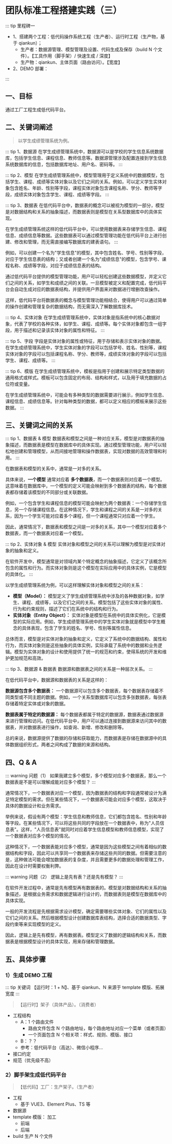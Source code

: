 # 团队标准工程搭建实践（三）

::: tip 里程碑一

- 1、搭建两个工程：低代码操作系统工程（生产者）、运行时工程（生产物，基于 qiankun）；
  - 生产者：数据源管理、模型管理及设置、代码生成及保存（build N 个文件）。【工具作用（脚手架）/ 快速生成 / 深度】
  - 生产物：qiankun、主体页面（路由访问）。【宽度】
- 2、DEMO 部署：

:::

<!-- 基于低代码平台生成具体页面（与菜单进行对应匹配）。【拖拽功能自动生成页面（后续完善）】 -->

## 一、目标

通过工厂工程生成低代码平台。

## 二、关键词阐述

> 以学生成绩管理系统为例。

::: tip 1、数据源
在学生成绩管理系统中，数据源可以是学校的学生信息系统数据库，包括学生信息、课程信息、教师信息等。数据源管理涉及配置连接到学生信息系统数据库的信息，包括数据库地址、用户名、密码等。
:::

::: tip 2、模型
在学生成绩管理系统中，模型管理用于定义系统中的数据模型，包括学生、课程、成绩等实体对象以及它们之间的关系。例如，可以定义学生实体对象包含姓名、年龄、性别等字段，课程实体对象包含课程名称、学分、教师等字段，成绩实体对象包含学生、课程、成绩等字段。
:::

::: tip 3、数据表
在低代码平台中，数据表的概念可以被视为模型的一部分，模型是对数据结构和关系的抽象描述，而数据表则是模型在关系型数据库中的具体实现。

在学生成绩管理系统这样的低代码平台中，可以使用数据表来存储学生信息、课程信息、成绩信息等数据。这些数据表可以通过模型管理功能在低代码平台上进行创建、修改和管理，而无需直接编写数据库的建表语句。
:::

例如，可以创建一个名为"学生信息"的模型，其中包含姓名、学号、性别等字段，对应于学生信息表的结构；又或者创建一个名为"成绩信息"的模型，包含学号、课程名称、成绩等字段，对应于成绩信息表的结构。

通过低代码平台提供的模型管理功能，用户可以轻松创建这些数据模型，并定义它们之间的关系，如学生和成绩之间的关联。一旦模型被定义和配置完成，低代码平台会自动生成对应的数据表结构，并提供用户界面来对数据进行增删改查操作。

这样，低代码平台将数据表的概念与模型管理功能相结合，使得用户可以通过简单的操作创建和管理复杂的数据结构，而无需深入了解数据库技术。

::: tip 4、实体对象
在学生成绩管理系统中，实体对象是指系统中的核心数据对象，代表了学校的各种实体，如学生、课程、成绩等。每个实体对象都包含一组字段，用于描述和记录该实体对象的属性和特征。
:::

::: tip 5、字段
字段是实体对象的属性或特征，用于存储和表示实体对象的数据。在学生成绩管理系统中，学生实体对象的字段可以包括学号、姓名、性别等，课程实体对象的字段可以包括课程名称、学分、教师等，成绩实体对象的字段可以包括学生、课程、成绩等。
:::

::: tip 6、模版
在学生成绩管理系统中，模板是指用于创建和展示特定类型数据的通用格式或样式。模板可以包含固定的布局、结构和样式，以及用于填充数据的占位符或变量。

在学生成绩管理系统中，可能会有多种类型的数据需要进行展示，例如学生信息、课程信息、成绩信息等。针对每种类型的数据，都可以定义相应的模板来展示这些数据。
:::

## 三、关键词之间的关系

::: tip 1、数据表 & 模型
数据表和模型之间是一种对应关系，模型是对数据表的抽象描述，而数据表是模型在数据库中的具体实现。通过模型管理功能，用户可以轻松地创建和管理模型，从而间接地管理和操作数据表，实现对数据的高效管理和利用。
:::

在数据表和模型的关系中，通常是一对多的关系。

具体来说，**一个模型** 通常对应着 **多个数据表**，而一个数据表则对应着一个模型。这意味着在数据库中，一个模型的定义可能会映射到多个数据表的结构，每个数据表都存储着该模型的不同部分或关联数据。

例如，一个包含学生和课程信息的模型可能会映射为两个数据表：一个存储学生信息，另一个存储课程信息。在这种情况下，学生和课程之间的关系是一对多的关系，因为一个学生可能对应着多个课程，但一个课程通常只对应着一个学生。

因此，通常情况下，数据表和模型之间是一对多的关系，其中一个模型对应着多个数据表，而一个数据表对应着一个模型。

::: tip 2、实体对象 & 模型
实体对象和模型之间的关系可以理解为模型是对实体对象的抽象和定义。

在软件开发中，模型通常是对领域内某个特定概念的抽象描述，它定义了该概念所包含的属性和行为。而实体对象则是这个模型在实际应用中的具体实例，它是模型的具体化。
:::

以学生成绩管理系统为例，可以这样理解实体对象和模型之间的关系：

- **模型（Model）：** 模型定义了学生成绩管理系统中涉及的各种数据对象，如学生、课程、成绩等，以及它们之间的关系。模型包括了这些实体对象的属性、行为和约束规则，描述了它们在系统中的结构和行为。
- **实体对象（Entity Object）：** 实体对象是模型在系统中的具体实例化，它是模型的实际应用。例如，学生成绩管理系统中的学生实体对象就是模型中学生概念的具体表现，包含了学生的姓名、学号、性别等属性信息。

总体而言，模型是对实体对象的抽象和定义，它定义了系统中的数据结构、属性和行为，而实体对象则是这些抽象的具体实例，实际承载了系统中的数据和业务逻辑。模型为实体对象的设计和使用提供了统一的规范和约束，使得系统的开发和维护更加规范和高效。

::: tip 3、数据源 & 数据表
数据源和数据表之间的关系是一种层次关系。
:::

在低代码平台中，数据源和数据表的关系是这样的：

**数据源包含多个数据表：** 一个数据源可以包含多个数据表，每个数据表存储着不同类型或不同主题的数据。例如，一个关系型数据库可以包含多张数据表，每张表存储着特定实体或对象的数据。

**数据表属于特定的数据源：** 每个数据表都属于特定的数据源，数据表通过数据源来进行管理和访问。在低代码平台中，用户可以通过连接到数据源来访问其中的数据表，并对数据表进行操作，如查询、新增、修改和删除等。

总的来说，数据源提供了数据的存储和获取能力，而数据表是存储在数据源中的具体数据组织形式，两者之间构成了数据的来源和结构。

## 四、Q & A

::: warning 问题（1）
如果我建立多个模型，多个模型对应多个数据表，那么一个数据表是不是可以理解成能对应多个模型？
:::

通常情况下，一个数据表对应一个模型，因为数据表的结构和字段通常被设计为满足特定模型的需求。但在某些情况下，一个数据表可能会对应多个模型，这取决于具体的数据设计和业务需求。

举例来说，假设有两个模型：学生信息和教师信息，它们都包含姓名、性别和年龄等字段。在某些情况下，可以将这些共同的字段放在一个数据表中，称为"人员信息表"。这样，"人员信息表"就同时对应着学生信息模型和教师信息模型，实现了一个数据表对应多个模型的情况。

这种情况下，一个数据表能对应多个模型，通常是因为这些模型之间有着相似的数据结构和字段，因此可以共享同一个数据表来存储这些共同的数据。但需要注意的是，这种做法可能会增加数据表的复杂度，并且需要更多的数据处理和管理工作，因此在设计时需要权衡利弊。

::: warning 问题（2）
逻辑上是先有表？还是先有模型？
:::

在软件开发过程中，通常是先有模型再有数据表的。模型是对数据结构和关系的抽象描述，是根据业务需求和数据逻辑进行设计的，而数据表则是模型在数据库中的具体实现。

一般的开发流程是先根据需求设计模型，确定需要哪些实体对象、它们的属性以及它们之间的关系。然后根据模型设计创建数据库表结构，选择合适的数据类型、字段约束等来实现模型的定义。

因此，逻辑上是先有模型，再有数据表。模型定义了数据的逻辑结构和关系，而数据表是根据模型设计的具体实现，用来存储和管理数据。

## 五、具体步骤

### 1）生成 DEMO 工程

::: tip 关键词
【运行时：1 + N】、基于 qiankun、N 来源于 template 模版、拓展宽度
:::

> 【运行时】架子（具体产品）。（消费者）

- 工程结构
  - A：1 个路由文件
    - 路由文件包含 N 个路由地址，每个路由地址对应一个菜单（或者页面）
    - 一个页面包含 N 个相关项：样式、规则、模版、接口
  - B：？？
  - 参考：低代码平台（高达）、微信小程序...
- 接口约定
- 规范（优先级不高）

### 2）脚手架生成低代码平台

> 【低代码】工厂：生产架子。（生产者）

- 工程
  - 基于 VUE3、Element Plus、TS 等
- 数据源
- template 模版： 加工
  - 前端
  - 后端
- build 生产 N 个文件

<!-- ## 1）引入拖拽插件，实现页面可视化操作

## 2）拖拽生成具体代码

## 3）具体代码生成页面 -->

<!-- | 事项               | 拆解任务                                        |
| ------------------ | ----------------------------------------------- |
| 确定工程技术栈     | - 工程技术选型                                  |
|                    | - 工程技术验证                                  |
| 标准工程创建       | - demo 工程                                     |
|                    | - 工程说明文档                                  |
|                    | - 工程版本管理                                  |
| 工程结构定义       | - 工程结构规范（eg：工程命名、目录规范...）     |
|                    | - 代码编写规范（eg：代码格式、命名...）         |
|                    | - 包管理标准规范（eg：npm 包的版本管理...）     |
| 插件分析并引入     | - 插件分析与设计（公共插件、业务插件）          |
|                    | - 插件技术验证与测试                            |
| 前后端接口规范约定 | - 接口命名规范                                  |
|                    | - 请求头和响应头规范                            |
|                    | - 响应状态码规范                                |
|                    | - 传参格式规范                                  |
|                    | - 接口文档规范                                  |
| 组件化抽象         | - 组件分析（上传文件、excel 导入，生成 PDF...） |
|                    | - 组件抽象设计（业务组件、公共组件）            |
|                    | - 组件技术验证与测试                            |
| CRUD 模板代码抽象  | - 功能分析与设计                                |
|                    | - 技术实现与论证                                |
|                    | - 操作与交互过程                                |
|                    | - 集成                                          |
| 生成式制作         | - 模版输出                                      | -->

<!--

### 一、低代码：

1. **低代码操作系统工程搭建**：
   - 设计并搭建低代码操作系统的前端界面，包括用户登录、项目管理、界面编辑等功能。
   - 开发后端服务，提供用户认证、项目管理、界面保存和加载等接口。

2. **数据源管理**：
   - 实现数据源管理模块，允许用户连接、配置和管理数据源。
   - 支持常见的数据库、API、文件等数据源类型，并提供相应的连接配置界面。

3. **模型创建及修改**：
   - 开发模型创建界面，允许用户通过拖拽组件或配置文件创建数据模型。
   - 支持自定义模型字段、关联关系等，以满足不同业务场景的需求。

4. **模版管理及设置**：
   - 设计模版管理功能，允许用户保存和管理已创建的界面模版。
   - 提供模版设置界面，允许用户配置模版样式、布局和组件内容等。

5. **代码生成及保存**：
   - 开发代码生成引擎，根据用户配置的界面模型和模版生成相应的代码。
   - 支持多种目标平台和编程语言，例如Vue.js、React等，并提供可定制的代码生成规则。

### 二、运行时：

1. **运行时工程创建**：
   - 提供运行时工程创建界面，允许用户选择已有的界面模型和模版，创建新的运行时工程。
   - 自动集成生成的代码，生成可运行的前端项目，并配置路由和页面跳转规则。

2. **低代码平台生成代码测试**：
   - 提供运行时界面，允许用户在浏览器中预览和测试生成的代码。
   - 支持实时修改和调试，以便用户可以快速验证生成的代码是否符合预期。

通过以上功能，可以构建一个完整的低代码平台，实现用户快速创建和定制界面，并生成可运行的代码。同时，提供了运行时工程创建功能，使用户能够将生成的代码部署到生产环境中运行。
 -->
<!-- 老板是放羊的，员工是耕地的。放羊的找耕地的聊一天，放羊的回去了，但是耕地的地还没耕。 -->
